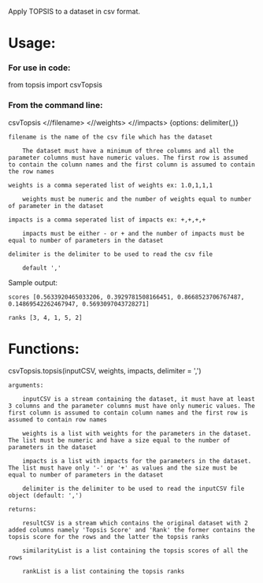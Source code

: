 Apply TOPSIS to a dataset in csv format.

<h1> Usage: </h1>

<h3> For use in code: </h3>

from topsis import csvTopsis

<h3> From the command line: </h3>

csvTopsis <//filename> <//weights> <//impacts> {options: delimiter(,)}

    filename is the name of the csv file which has the dataset
        
        The dataset must have a minimum of three columns and all the parameter columns must have numeric values. The first row is assumed to contain the column names and the first column is assumed to contain the row names
    
    weights is a comma seperated list of weights ex: 1.0,1,1,1
        
        weights must be numeric and the number of weights equal to number of parameter in the dataset
    
    impacts is a comma seperated list of impacts ex: +,+,+,+
        
        impacts must be either - or + and the number of impacts must be equal to number of parameters in the dataset
    
    delimiter is the delimiter to be used to read the csv file
        
        default ','


Sample output:

    scores [0.5633920465033206, 0.3929781508166451, 0.8668523706767487, 0.14869542262467947, 0.5693097043728271]

    ranks [3, 4, 1, 5, 2]


<h1> Functions: </h1>

csvTopsis.topsis(inputCSV, weights, impacts, delimiter = ',')

    arguments:

        inputCSV is a stream containing the dataset, it must have at least 3 columns and the parameter columns must have only numeric values. The first column is assumed to contain column names and the first row is assumed to contain row names
        
        weights is a list with weights for the parameters in the dataset. The list must be numeric and have a size equal to the number of parameters in the dataset
        
        impacts is a list with impacts for the parameters in the dataset. The list must have only '-' or '+' as values and the size must be equal to number of parameters in the dataset
        
        delimiter is the delimiter to be used to read the inputCSV file object (default: ',')

    returns:

        resultCSV is a stream which contains the original dataset with 2 added columns namely 'Topsis Score' and 'Rank' the former contains the topsis score for the rows and the latter the topsis ranks
        
        similarityList is a list containing the topsis scores of all the rows
        
        rankList is a list containing the topsis ranks